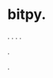 # bitpy.
.
.
.
.












.






















































.



















